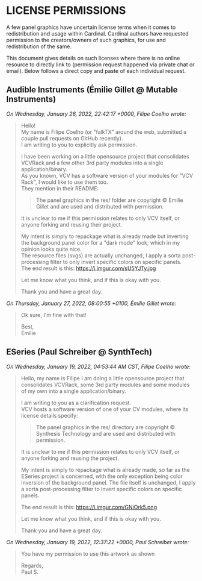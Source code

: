# LICENSE PERMISSIONS

A few panel graphics have uncertain license terms when it comes to redistribution and usage within Cardinal.
Cardinal authors have requested permission to the creators/owners of such graphics, for use and redistribution of the same.

This document gives details on such licenses where there is no online resource to directly link to (permission request happened via private chat or email).
Below follows a direct copy and paste of each individual request.

## Audible Instruments (Émilie Gillet @ Mutable Instruments)

*On Wednesday, January 26, 2022, 22:42:17 +0000, Filipe Coelho wrote:*

> Hello!  
> My name is Filipe Coelho (or "falkTX" around the web, submitted a couple pull requests on GitHub recently).  
> I am writing to you to explicitly ask permission.
> 
> I have been working on a little opensource project that consolidates VCVRack and a few other 3rd party modules into a single application/binary.  
> As you known, VCV has a software version of your modules for "VCV Rack", I would like to use them too.  
> They mention in their README:
>
> > The panel graphics in the res/ folder are copyright © Emilie Gillet and are used and distributed with permission.
>
> It is unclear to me if this permission relates to only VCV itself, or anyone forking and reusing their project.
>
> My intent is simply to repackage what is already made but inverting the background panel color for a "dark mode" look, which in my opinion looks quite nice.  
> The resource files (svgs) are actually unchanged, I apply a sorta post-processing filter to only invert specific colors on specific panels.  
> The end result is this: https://i.imgur.com/sU5YJTy.jpg
>
> Let me know what you think, and if this is okay with you.
>
> Thank you and have a great day.

*On Thursday, January 27, 2022, 08:00:55 +0100, Émilie Gillet wrote:*

> Ok sure, I'm fine with that!
>
> Best,  
> Émilie

## ESeries (Paul Schreiber @ SynthTech)

*On Wednesday, January 19, 2022, 04:53:44 AM CST, Filipe Coelho wrote:*

> Hello, my name is Filipe I am doing a little opensource project that consolidates VCVRack, some 3rd party modules and some modules of my own into a single application/binary.
>
> I am writing to you as a clarification request.  
> VCV hosts a software version of one of your CV modules, where its license details specify:
>
> > The panel graphics in the res/ directory are copyright © Synthesis Technology and are used and distributed with permission.
>
> It is unclear to me if this permission relates to only VCV itself, or anyone forking and reusing the project.
>
> My intent is simply to repackage what is already made, so far as the ESeries project is concerned, with the only exception being color inversion of the background panel. The file itself is unchanged, I apply a sorta post-processing filter to invert specific colors on specific panels.
>
> The end result is this: https://i.imgur.com/GNiOrk5.png
>
>
> Let me know what you think, and if this is okay with you.
>
> Thank you and have a great day.

*On Wednesday, January 19, 2022, 12:37:22 +0000, Paul Schreiber wrote:*

> You have my permission to use this artwork as shown
> 
> Regards,  
> Paul S.
